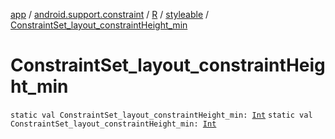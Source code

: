 [app](../../../index.md) / [android.support.constraint](../../index.md) / [R](../index.md) / [styleable](index.md) / [ConstraintSet_layout_constraintHeight_min](./-constraint-set_layout_constraint-height_min.md)

# ConstraintSet_layout_constraintHeight_min

`static val ConstraintSet_layout_constraintHeight_min: `[`Int`](https://kotlinlang.org/api/latest/jvm/stdlib/kotlin/-int/index.html)
`static val ConstraintSet_layout_constraintHeight_min: `[`Int`](https://kotlinlang.org/api/latest/jvm/stdlib/kotlin/-int/index.html)
